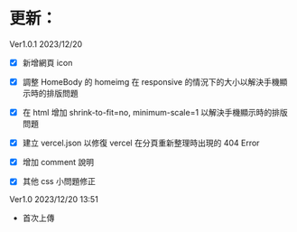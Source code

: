 # 更新：

Ver1.0.1 2023/12/20
- [x] 新增網頁 icon
- [x] 調整 HomeBody 的 homeimg 在 responsive 的情況下的大小以解決手機顯示時的排版問題
- [x] 在 html 增加 shrink-to-fit=no, minimum-scale=1 以解決手機顯示時的排版問題
- [x] 建立 vercel.json 以修復 vercel 在分頁重新整理時出現的 404 Error
- [x] 增加 comment 說明
- [x] 其他 css 小問題修正


Ver1.0 2023/12/20 13:51
- 首次上傳
